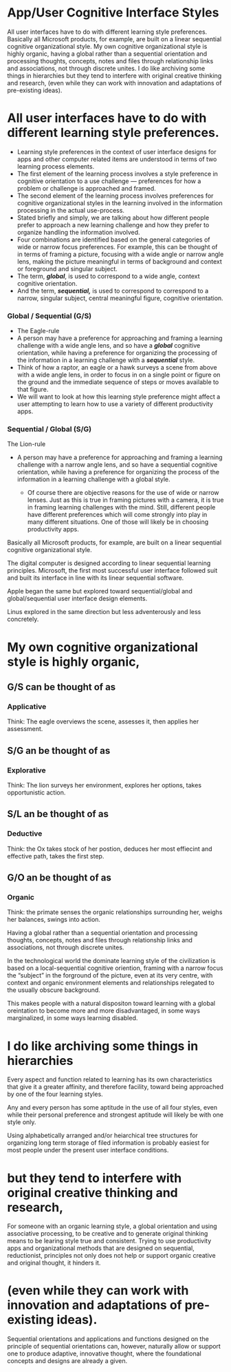 # App/User Cognitive Interface Styles

All user interfaces have to do with different learning style preferences. Basically all Microsoft products, for example, are built on a linear sequential cognitive organizational style. My own cognitive organizational style is highly organic, having a global rather than a sequential orientation and processing thoughts, concepts, notes and files through relationship links and associations, not through discrete unites. I do like archiving some things in hierarchies but they tend to interfere with original creative thinking and research, (even while they can work with innovation and adaptations of pre-existing ideas).

# All user interfaces have to do with different learning style preferences.

- Learning style preferences in the context of user interface designs for apps and other computer related items are understood in terms of two learning process elements.
- The first element of the learning process involves a style preference in cognitive orientation to a use challenge — preferences for how a problem or challenge is approached and framed.
- The second element of the learning process involves preferences for cognitive organizational styles in the learning involved in the information processing in the actual use-process.
- Stated briefly and simply, we are talking about how different people prefer to approach a new learning challenge and how they prefer to organize handling the information involved.
- Four combinations are identified based on the general categories of wide or narrow focus preferences.  For example, this can be thought of in terms of framing a picture, focusing with a wide angle or narrow angle lens, making the picture meaningful in terms of background and context or foreground and singular subject.
- The term, ***global***, is used to correspond to a wide angle, context cognitive orientation.
- And the term, ***sequential,*** is used to correspond to correspond to a narrow, singular subject, central meaningful figure, cognitive orientation.


### Global / Sequential (G/S)

- The Eagle-rule
- A person may have a preference for approaching and framing a learning challenge with a wide angle lens, and so have a ***global*** cognitive orientation, while having a preference for organizing the processing of the information in a learning challenge with a ***sequential*** style.
- Think of how a raptor, an eagle or a hawk surveys a scene from above with a wide angle lens, in order to focus in on a single point or figure on the ground and the immediate sequence of steps or moves available to that figure.
- We will want to look at how this learning style preference might affect a user attempting to learn how to use a variety of different productivity apps.


### Sequential / Global (S/G)

The Lion-rule

- A person may have a preference for approaching and framing a learning challenge with a narrow angle lens, and so have a sequential cognitive orientation, while having a preference for organizing the process of the information in a learning challenge with a global style.

   - Of course there are objective reasons for the use of wide or narrow lenses. Just as this is true in framing pictures with a camera, it is true in framing learning challenges with the mind. Still, different people have different preferences which will come strongly into play in many different situations. One of those will likely be in choosing productivity apps.

Basically all Microsoft products, for example, are built on a linear sequential cognitive organizational style.

The digital computer is designed according to linear sequential learning principles. Microsoft, the first most successful user interface followed suit and built its interface in line with its linear sequential software.

Apple began the same but explored toward sequential/global and global/sequential user interface design elements.

Linus explored in the same direction but less adventerously and less concretely.


# My own cognitive organizational style is highly organic,

## G/S can be thought of as

### Applicative 

Think:  The eagle overviews the scene, assesses it, then applies her assessment.


## S/G an be thought of as

### Explorative

Think: The lion surveys her environment, explores her options, takes opportunistic action.


## S/L an be thought of as

### Deductive

Think: the Ox takes stock of her postion, deduces her most effiecint and effective path, takes the first step.


## G/O an be thought of as

### Organic

Think: the primate senses the organic relationships surrounding her, weighs her balances, swings into action.


Having a global rather than a sequential orientation and processing thoughts, concepts, notes and files through relationship links and associations, not through discrete unites.

In the technological world the dominate learning style of the civilization is based on a local-sequential cognitive oriention, framing with a narrow focus the “subject” in the forground of the picture, even at its very centre, with context and organic environment elements and relationships relegated to the usually obscure background.

This makes people with a natural dispositon toward learning with a global oreintation to become more and more disadvantaged, in some ways marginalized, in some ways learning disabled.


# I do like archiving some things in hierarchies

Every aspect and function related to learning has its own characteristics that give it a greater affinity, and therefore facility, toward being approached by one of the four learning styles.

Any and every person has some aptitude in the use of all four styles, even while their personal preference and strongest aptitude will likely be with one style only.

Using alphabetically arranged and/or heiarchical tree structures for organizing long term storage of filed information is probably easiest for most people under the present user interface conditions.

# but they tend to interfere with original creative thinking and research,

For someone with an organic learning style, a global orientation and using associative processing, to be creative and to generate original thinking means to be learing style true and consistent. Trying to use productivity apps and organizational methods that are designed on sequential, reductionist, principles not only does not help or support organic creative and original thought, it hinders it.


# (even while they can work with innovation and adaptations of pre-existing ideas).

Sequential orientations and applications and functions designed on the principle of sequential orientations can, however, naturally allow or support one to produce adaptive, innovative thought, where the foundational concepts and designs are already a given.

